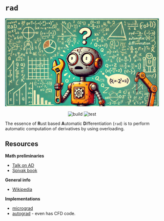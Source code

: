 # `rad`

![rad](media/rad.png)

<div align="center">

![build](https://github.com/hidal00p/rad/actions/workflows/build.yml/badge.svg)
![test](https://github.com/hidal00p/rad/actions/workflows/test.yml/badge.svg)

</div>


The essence of **R**ust based **A**utomatic **D**ifferentiation (`rad`) is to perform automatic computation of derivatives by using overloading.

## Resources

**Math preliminaries**

- [Talk on AD](https://www.youtube.com/watch?v=ne99laPUxN4)
- [Spivak book](<https://en.wikipedia.org/wiki/Calculus_on_Manifolds_(book)>)

**General info**

- [Wikipedia](https://en.wikipedia.org/wiki/Automatic_differentiation)

**Implementations**

- [micrograd](https://github.com/karpathy/micrograd)
- [autograd](https://github.com/HIPS/autograd) - even has CFD code.
